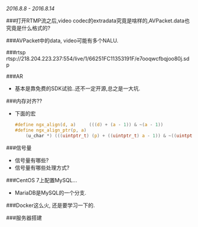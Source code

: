 *2016.8.8 - 2016.8.14*

###打开RTMP流之后,video codec的extradata究竟是啥样的,AVPacket.data也究竟是什么格式的?

###AVPacket中的data, video可能有多个NALU.

###rtsp
rtsp://218.204.223.237:554/live/1/66251FC11353191F/e7ooqwcfbqjoo80j.sdp

###AR
- 基本是靠免费的SDK试验..还不一定开源,总之是一大坑.

###内存对齐??
* 下面的宏

    ```c
    #define ngx_align(d, a)     (((d) + (a - 1)) & ~(a - 1))
    #define ngx_align_ptr(p, a)                                                   \
        (u_char *) (((uintptr_t) (p) + ((uintptr_t) a - 1)) & ~((uintptr_t) a - 1))
    ```

###信号量
* 信号量有哪些?
* 信号量有哪些处理方式?

###CentOS 7上配置MySQL...
* MariaDB是MySQL的一个分支.

###Docker这么火, 还是要学习一下的.

###服务器搭建
